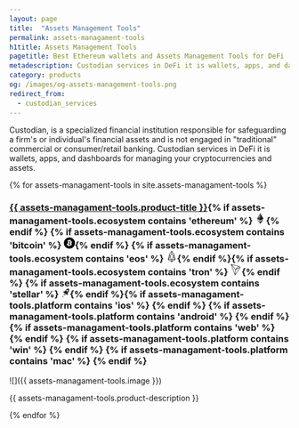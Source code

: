 ```yaml
---
layout: page
title:  "Assets Management Tools"
permalink: assets-managament-tools
h1title: Assets Management Tools
pagetitle: Best Ethereum wallets and Assets Management Tools for DeFi    
metadescription: Custodian services in DeFi it is wallets, apps, and dashboards for managing your cryptocurrencies and assets.
category: products
og: /images/og-assets-management-tools.png
redirect_from:
  - custodian_services
---
```

Custodian, is a specialized financial institution responsible for safeguarding a firm's or individual's financial assets and is not engaged in "traditional" commercial or consumer/retail banking. Custodian services in DeFi it is wallets, apps, and dashboards for managing your cryptocurrencies and assets.

{% for assets-managament-tools in site.assets-managament-tools %}
### <a href="{{ assets-managament-tools.product-url }}">{{ assets-managament-tools.product-title }}</a>{% if assets-managament-tools.ecosystem contains 'ethereum' %} ![](images/ether.png "Built on Ethereum or related to Ethereum ecosystem"){% endif %} {% if assets-managament-tools.ecosystem contains 'bitcoin' %} ![](/images/btc.png "Using Bitcoin ecosystem"){% endif %} {% if assets-managament-tools.ecosystem contains 'eos' %} ![](/images/eos.png "Built on EOS or related to EOS ecosystem"){% endif %}{% if assets-managament-tools.ecosystem contains 'tron' %} ![](/images/tron.png "Built on Tron or related to Tron ecosystem"){% endif %} {% if assets-managament-tools.ecosystem contains 'stellar' %} ![](/images/stellar.png "Built on Stellar or related to Stellar ecosystem"){% endif %}{% if  assets-managament-tools.platform contains 'ios' %}    <i class="fab fa-app-store-ios" title="Mobile wallet for iOS"></i> {% endif %}  {% if  assets-managament-tools.platform contains 'android' %}    <i class="fab fa-android" title="Mobile wallet for Android"></i> {% endif %} {% if  assets-managament-tools.platform contains 'web' %}    <i class="fab fa-chrome" title="Browser based wallet"></i> {% endif %} {% if  assets-managament-tools.platform contains 'win' %}    <i class="fab fa-windows" title="Desktop wallet for windows"></i> {% endif %} {% if  assets-managament-tools.platform contains 'mac' %}    <i class="fab fa-apple" title="Desktop wallet for osx"></i> {% endif %}

![]({{ assets-managament-tools.image }})

{{ assets-managament-tools.product-description }}

{% endfor %}
